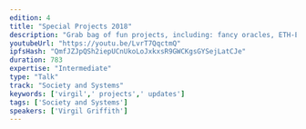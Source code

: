 ```yaml
---
edition: 4
title: "Special Projects 2018"
description: "Grab bag of fun projects, including: fancy oracles, ETH-ETC relations and relays, fancy domains, new swag, new wiki release, islamic finance, opt-in backdoors, ether.cards."
youtubeUrl: "https://youtu.be/LvrT7QqctmQ"
ipfsHash: "QmfJZJpQSh2iepUCnUkoLoJxkxsR9GWCKgsGYSejLatCJe"
duration: 783
expertise: "Intermediate"
type: "Talk"
track: "Society and Systems"
keywords: ['virgil',' projects',' updates']
tags: ['Society and Systems']
speakers: ['Virgil Griffith']
---
```

